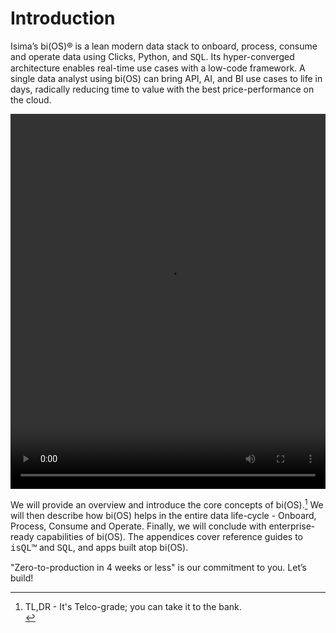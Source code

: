 # Introduction

Isima’s bi(OS)® is a lean modern data stack to onboard, process, consume and operate data using Clicks, Python, and <span style="font-family:Courier New;">SQL</span>. Its hyper-converged architecture
enables real-time use cases with a low-code framework. A single data analyst using bi(OS) can bring API, AI, and BI use cases to life in days,
radically reducing time to value with the best price-performance on the cloud.

<video width="100%" height="600px" controls="" class="bios_video_container">
	<source src="images/bios.mp4" type="video/mp4">
</video>

We will provide an overview and introduce the core concepts of bi(OS).[^1] We will then describe how bi(OS) helps in the entire data life-cycle -
Onboard, Process, Consume and Operate. Finally, we will conclude with enterprise-ready capabilities of bi(OS). The appendices cover reference guides to <span style="font-family:Courier New;">isQL&trade;</span>
and <span style="font-family:Courier New;">SQL</span>, and apps built atop bi(OS).

"Zero-to-production in 4 weeks or less" is our commitment to you. Let’s build!


[^1]: TL,DR - It's Telco-grade; you can take it to the bank. <br/>
